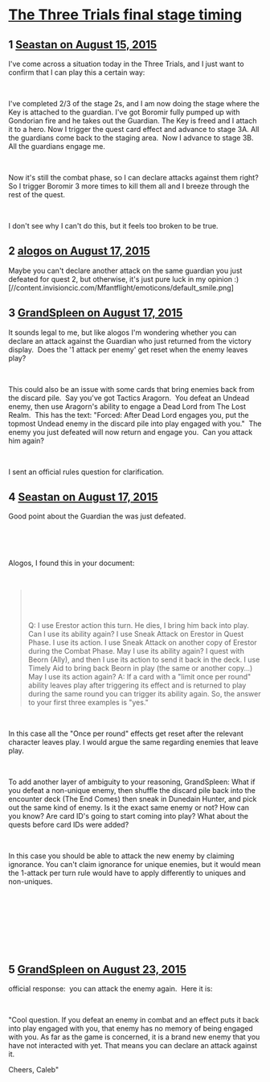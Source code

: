 # [The Three Trials final stage timing](https://community.fantasyflightgames.com/topic/185194-the-three-trials-final-stage-timing/)

## 1 [Seastan on August 15, 2015](https://community.fantasyflightgames.com/topic/185194-the-three-trials-final-stage-timing/?do=findComment&comment=1737402)

I've come across a situation today in the Three Trials, and I just want to confirm that I can play this a certain way:

 

I've completed 2/3 of the stage 2s, and I am now doing the stage where the Key is attached to the guardian. I've got Boromir fully pumped up with Gondorian fire and he takes out the Guardian. The Key is freed and I attach it to a hero. Now I trigger the quest card effect and advance to stage 3A. All the guardians come back to the staging area.  Now I advance to stage 3B. All the guardians engage me.

 

Now it's still the combat phase, so I can declare attacks against them right? So I trigger Boromir 3 more times to kill them all and I breeze through the rest of the quest.

 

I don't see why I can't do this, but it feels too broken to be true.

## 2 [alogos on August 17, 2015](https://community.fantasyflightgames.com/topic/185194-the-three-trials-final-stage-timing/?do=findComment&comment=1739345)

Maybe you can't declare another attack on the same guardian you just defeated for quest 2, but otherwise, it's just pure luck in my opinion :) [//content.invisioncic.com/Mfantflight/emoticons/default_smile.png]

## 3 [GrandSpleen on August 17, 2015](https://community.fantasyflightgames.com/topic/185194-the-three-trials-final-stage-timing/?do=findComment&comment=1739626)

It sounds legal to me, but like alogos I'm wondering whether you can declare an attack against the Guardian who just returned from the victory display.  Does the '1 attack per enemy' get reset when the enemy leaves play?  

 

This could also be an issue with some cards that bring enemies back from the discard pile.  Say you've got Tactics Aragorn.  You defeat an Undead enemy, then use Aragorn's ability to engage a Dead Lord from The Lost Realm.  This has the text: "Forced: After Dead Lord engages you, put the topmost Undead enemy in the discard pile into play engaged with you."  The enemy you just defeated will now return and engage you.  Can you attack him again?

 

I sent an official rules question for clarification.

## 4 [Seastan on August 17, 2015](https://community.fantasyflightgames.com/topic/185194-the-three-trials-final-stage-timing/?do=findComment&comment=1740213)

Good point about the Guardian the was just defeated.

 

 

Alogos, I found this in your document:

 

>  
> 
>  
> 
> Q: I use Erestor action this turn. He dies, I bring him back into play. Can I use its ability again? I use Sneak Attack on Erestor in Quest Phase. I use its action. I use Sneak Attack on another copy of Erestor during the Combat Phase. May I use its ability again? I quest with Beorn (Ally), and then I use its action to send it back in the deck. I use Timely Aid to bring back Beorn in play (the same or another copy…) May I use its action again?
> A: If a card with a "limit once per round" ability leaves play after triggering its effect and is returned to play during the same round you can trigger its ability again. So, the answer to your first three examples is "yes."  

 

In this case all the "Once per round" effects get reset after the relevant character leaves play. I would argue the same regarding enemies that leave play.

 

To add another layer of ambiguity to your reasoning, GrandSpleen: What if you defeat a non-unique enemy, then shuffle the discard pile back into the encounter deck (The End Comes) then sneak in Dunedain Hunter, and pick out the same kind of enemy. Is it the exact same enemy or not? How can you know? Are card ID's going to start coming into play? What about the quests before card IDs were added?

 

In this case you should be able to attack the new enemy by claiming ignorance. You can't claim ignorance for unique enemies, but it would mean the 1-attack per turn rule would have to apply differently to uniques and non-uniques.

 

 

 

 

## 5 [GrandSpleen on August 23, 2015](https://community.fantasyflightgames.com/topic/185194-the-three-trials-final-stage-timing/?do=findComment&comment=1749810)

official response:  you can attack the enemy again.  Here it is:

 

"Cool question. If you defeat an enemy in combat and an effect puts it back into play engaged with you, that enemy has no memory of being engaged with you. As far as the game is concerned, it is a brand new enemy that you have not interacted with yet. That means you can declare an attack against it.

Cheers,
Caleb"

